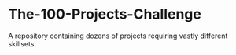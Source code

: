 # The-100-Projects-Challenge
A repository containing dozens of projects requiring vastly different skillsets.

